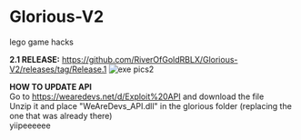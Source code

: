 # Glorious-V2
lego game hacks

**2.1 RELEASE:**
https://github.com/RiverOfGoldRBLX/Glorious-V2/releases/tag/Release.1
![exe pics2](https://user-images.githubusercontent.com/110769767/206927651-449d2ef5-9b01-462a-ae1a-a9fbd36db2f5.png)

**HOW TO UPDATE API**  
Go to https://wearedevs.net/d/Exploit%20API and download the file  
Unzip it and place "WeAreDevs_API.dll" in the glorious folder (replacing the one that was already there)  
yiipeeeeee  
